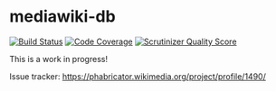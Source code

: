 mediawiki-db
==================
[![Build Status](https://travis-ci.org/addwiki/mediawiki-db.png?branch=master)](https://travis-ci.org/addwiki/mediawiki-db)
[![Code Coverage](https://scrutinizer-ci.com/g/addwiki/mediawiki-db/badges/coverage.png?s=b24282f4dfcc49d96210a5d2bf5bb710e43c5ee9)](https://scrutinizer-ci.com/g/addwiki/mediawiki-db/)
[![Scrutinizer Quality Score](https://scrutinizer-ci.com/g/addwiki/mediawiki-db/badges/quality-score.png?s=73ef4916206aa4dbe14044208439833b66d1daac)](https://scrutinizer-ci.com/g/addwiki/mediawiki-db/)

This is a work in progress!

Issue tracker: https://phabricator.wikimedia.org/project/profile/1490/
